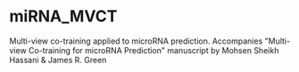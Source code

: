 # miRNA_MVCT
Multi-view co-training applied to microRNA prediction. Accompanies "Multi-view Co-training for microRNA Prediction" manuscript by Mohsen Sheikh Hassani &amp; James R. Green
